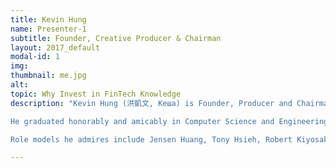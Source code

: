 ```yaml
---
title: Kevin Hung
name: Presenter-1
subtitle: Founder, Creative Producer & Chairman
layout: 2017_default
modal-id: 1
img:
thumbnail: me.jpg
alt:
topic: Why Invest in FinTech Knowledge
description: "Kevin Hung (洪凱文, Кеша) is Founder, Producer and Chairman of inaugural Birthday Crypto Conference 2018 and is an aspiring amateur artist, entrepreneur and world renown Imagineer who mixes, marries and intersects diverse bodies and branches of knowledge observed from creative visualization, meditation, lucid dreaming, active listening, practiced presence, public speaking and decentralization into a potent, positive power and force for Good.<br> <br>

He graduated honorably and amicably in Computer Science and Engineering Major-Mathematics Minor from University of California where he Co-Founded the Data Science Student Society in San Diego, meanwhile gaining 5 years of professional internships, engineering positions and contract projects under his belt with companies like Yelp, Qualcomm, Doctible, Supermicro and 5 months of blockchain startup work experience in the sustainable clean energy space.<br> <br> 

Role models he admires include Jensen Huang, Tony Hsieh, Robert Kiyosaki, and Jerry Yang, Co-Founder of Yahoo and Marissa Mayer, hoping and intending to revive the glory of the tech legend into new successful ventures and brainchildren reincarnated for future young generations to enjoy, grow, and prosper."

---
```

